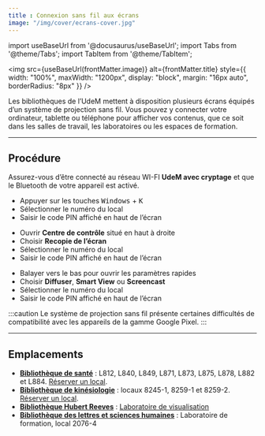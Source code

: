 ```yaml
---
title : Connexion sans fil aux écrans
image: "/img/cover/ecrans-cover.jpg"
---
```


import useBaseUrl from '@docusaurus/useBaseUrl';
import Tabs from '@theme/Tabs';
import TabItem from '@theme/TabItem';

<img 
  src={useBaseUrl(frontMatter.image)} 
  alt={frontMatter.title} 
  style={{
    width: "100%",
    maxWidth: "1200px",
    display: "block",
    margin: "16px auto",
    borderRadius: "8px"
  }} 
/>

Les bibliothèques de l’UdeM mettent à disposition plusieurs écrans équipés d’un système de projection sans fil.
Vous pouvez y connecter votre ordinateur, tablette ou téléphone pour afficher vos contenus, que ce soit dans les salles de travail, les laboratoires ou les espaces de formation.

---

## Procédure

Assurez-vous d’être connecté au réseau WI-FI **UdeM avec cryptage** et que le Bluetooth de votre appareil est activé.

<Tabs>
  <TabItem value="windows" label="Windows">

- Appuyer sur les touches <kbd>Windows</kbd> + <kbd>K</kbd>
- Sélectionner le numéro du local
- Saisir le code PIN affiché en haut de l’écran

</TabItem>
  <TabItem value="macos" label="macOS et iOS">

- Ouvrir **Centre de contrôle** situé en haut à droite
- Choisir **Recopie de l’écran**
- Sélectionner le numéro du local
- Saisir le code PIN affiché en haut de l’écran

</TabItem>
  <TabItem value="android" label="Android">

- Balayer vers le bas pour ouvrir les paramètres rapides 
- Choisir **Diffuser**, **Smart View** ou **Screencast**
- Sélectionner le numéro du local
- Saisir le code PIN affiché en haut de l’écran

:::caution
Le système de projection sans fil présente certaines difficultés de compatibilité avec les appareils de la gamme Google Pixel. 
:::

</TabItem>
</Tabs>

---

## Emplacements

- [**Bibliothèque de santé**](https://bib.umontreal.ca/espaces/#sante) : L812, L840, L849, L871, L873, L875, L878, L882 et L884. [Réserver un local](https://calendrier.bib.umontreal.ca/spaces?lid=2145&gid=0&c=0).
- [**Bibliothèque de kinésiologie**](https://bib.umontreal.ca/espaces/#kinesiologie) : locaux 8245-1, 8259-1 et 8259-2. [Réserver un local](https://calendrier.bib.umontreal.ca/spaces?lid=2140&gid=3975).
- [**Bibliothèque Hubert Reeves**](https://bib.umontreal.ca/espaces/#Hubert-reeves) : [Laboratoire de visualisation](../espaces/visualisation.md)  
- [**Bibliothèque des lettres et sciences humaines**](https://bib.umontreal.ca/espaces/#lsh) : Laboratoire de formation, local 2076-4 